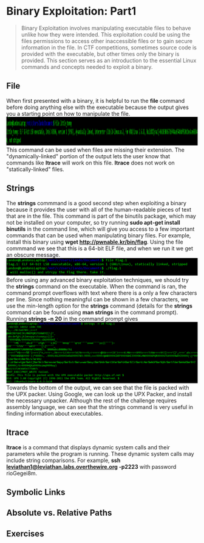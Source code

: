 # Binary Exploitation: Part1
  > Binary Exploitation involves manipulating executable files to behave unlike how they were intended. This exploitation could be using the files permissions to access other inaccessible files or to gain secure information in the file. In CTF competitions, sometimes source code is provided with the executable, but other times only the binary is provided. This section serves as an introduction to the essential Linux commands and concepts needed to exploit a binary.  

## File 
  When first presented with a binary, it is helpful to run the **file** command before doing anything else with the executable because the output gives you a starting point on how to manipulate the file. 
  <img src = "https://github.com/UDCTF/UDCTF.github.io/blob/master/LittleTommy.PNG" width = 1500 height = 75>
  This command can be used when files are missing their extension. The "dynamically-linked" portion of the output lets the user know that commands like **ltrace** will work on this file. **ltrace** does not work on "statically-linked" files. 
## Strings 
  The **strings** commmand is a good second step when exploiting a binary because it provides the user with all of the human-readable pieces of text that are in the file. This command is part of the binutils package, which may not be installed on your computer, so try running **sudo apt-get install binutils** in the command line, which will give you access to a few important commands that can be used when manipulating binary files. For example, install this binary using **wget http://pwnable.kr/bin/flag**. Using the file commmand we see that this is a 64-bit ELF file, and when we run it we get an obscure message.
<img src="https://github.com/UDCTF/UDCTF.github.io/blob/master/pwnable_flag.PNG"> 
Before using any advanced binary exploitation techniques, we should try the **strings** command on the executable. When the command is ran, the command prompt overflows with text where there is a only a few characters per line. Since nothing meaningful can be shown in a few characters, we use the min-length option for the **strings** command (details for the **strings** command can be found using **man strings** in the command prompt). Running **strings -n 20** in the command prompt gives 
<img src="https://github.com/UDCTF/UDCTF.github.io/blob/master/UPX%20Packer.PNG"> 
Towards the bottom of the output, we can see that the file is packed with the UPX packer. Using Google, we can look up the UPX Packer, and install the necessary unpacker. Although the rest of the challenge requires assembly language, we can see that the strings command is very useful in finding information about executables. 
## ltrace 
**ltrace** is a command that displays dynamic system calls and their parameters while the program is running. These dynamic system calls may include string comparisons. For example, **ssh leviathan1@leviathan.labs.overthewire.org -p2223** with password rioGegei8m.  

## Symbolic Links 

## Absolute vs. Relative Paths 

## Exercises 
